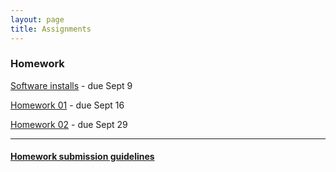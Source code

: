```yaml
---
layout: page
title: Assignments
---
```


### Homework

[Software installs](00_computer_setup.html) - due Sept 9

[Homework 01](homework_01.html) - due Sept 16

[Homework 02](homework/homework_02.html) - due Sept 29 


--------------------------------------------------------------------------------

#### [Homework submission guidelines](homework_submission.html)
